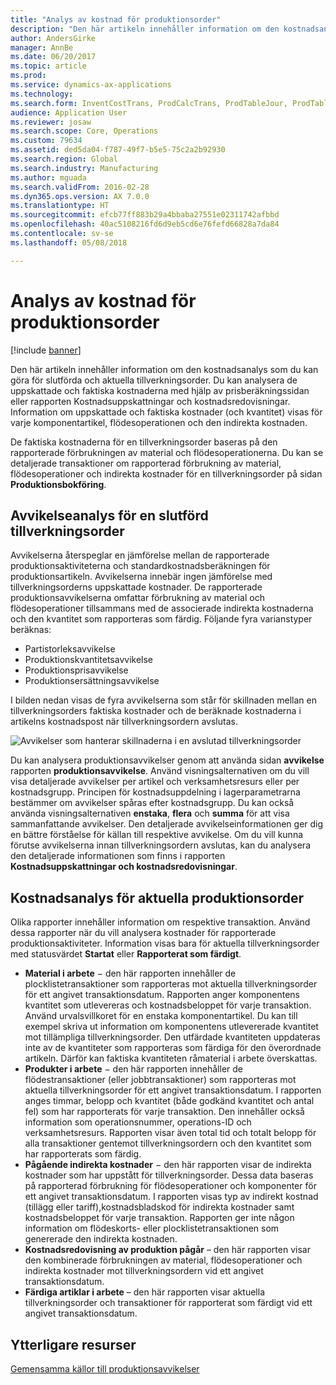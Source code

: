 ```yaml
---
title: "Analys av kostnad för produktionsorder"
description: "Den här artikeln innehåller information om den kostnadsanalys som du kan göra för slutförda och aktuella tillverkningsorder. Du kan analysera de uppskattade och faktiska kostnaderna med hjälp av prisberäkningssidan eller rapporten Kostnadsuppskattningar och kostnadsredovisningar. Information om uppskattade och faktiska kostnader (och kvantitet) visas för varje komponentartikel, flödesoperationen och den indirekta kostnaden."
author: AndersGirke
manager: AnnBe
ms.date: 06/20/2017
ms.topic: article
ms.prod: 
ms.service: dynamics-ax-applications
ms.technology: 
ms.search.form: InventCostTrans, ProdCalcTrans, ProdTableJour, ProdTableListPage
audience: Application User
ms.reviewer: josaw
ms.search.scope: Core, Operations
ms.custom: 79634
ms.assetid: ded5da04-f787-49f7-b5e5-75c2a2b92930
ms.search.region: Global
ms.search.industry: Manufacturing
ms.author: mguada
ms.search.validFrom: 2016-02-28
ms.dyn365.ops.version: AX 7.0.0
ms.translationtype: HT
ms.sourcegitcommit: efcb77ff883b29a4bbaba27551e02311742afbbd
ms.openlocfilehash: 40ac5108216fd6d9eb5cd6e76fefd66828a7da84
ms.contentlocale: sv-se
ms.lasthandoff: 05/08/2018

---
```


# <a name="production-order-cost-analysis"></a>Analys av kostnad för produktionsorder

[!include [banner](../includes/banner.md)]

Den här artikeln innehåller information om den kostnadsanalys som du kan göra för slutförda och aktuella tillverkningsorder. Du kan analysera de uppskattade och faktiska kostnaderna med hjälp av prisberäkningssidan eller rapporten Kostnadsuppskattningar och kostnadsredovisningar. Information om uppskattade och faktiska kostnader (och kvantitet) visas för varje komponentartikel, flödesoperationen och den indirekta kostnaden.

De faktiska kostnaderna för en tillverkningsorder baseras på den rapporterade förbrukningen av material och flödesoperationerna. Du kan se detaljerade transaktioner om rapporterad förbrukning av material, flödesoperationer och indirekta kostnader för en tillverkningsorder på sidan **Produktionsbokföring**.

## <a name="variance-analysis-for-a-completed-production-order"></a>Avvikelseanalys för en slutförd tillverkningsorder
Avvikelserna återspeglar en jämförelse mellan de rapporterade produktionsaktiviteterna och standardkostnadsberäkningen för produktionsartikeln. Avvikelserna innebär ingen jämförelse med tillverkningsorderns uppskattade kostnader. De rapporterade produktionsavvikelserna omfattar förbrukning av material och flödesoperationer tillsammans med de associerade indirekta kostnaderna och den kvantitet som rapporteras som färdig. Följande fyra varianstyper beräknas:

-   Partistorleksavvikelse
-   Produktionskvantitetsavvikelse
-   Produktionsprisavvikelse
-   Produktionsersättningsavvikelse

I bilden nedan visas de fyra avvikelserna som står för skillnaden mellan en tillverkningsorders faktiska kostnader och de beräknade kostnaderna i artikelns kostnadspost när tillverkningsordern avslutas. 

![Avvikelser som hanterar skillnaderna i en avslutad tillverkningsorder](./media/control.jpg) 

Du kan analysera produktionsavvikelser genom att använda sidan **avvikelse** rapporten **produktionsavvikelse**. Använd visningsalternativen om du vill visa detaljerade avvikelser per artikel och verksamhetsresurs eller per kostnadsgrupp. Principen för kostnadsuppdelning i lagerparametrarna bestämmer om avvikelser spåras efter kostnadsgrupp. Du kan också använda visningsalternativen **enstaka**, **flera** och **summa** för att visa sammanfattande avvikelser. Den detaljerade avvikelseinformationen ger dig en bättre förståelse för källan till respektive avvikelse. Om du vill kunna förutse avvikelserna innan tillverkningsordern avslutas, kan du analysera den detaljerade informationen som finns i rapporten **Kostnadsuppskattningar och kostnadsredovisningar**.

## <a name="cost-analysis-for-current-production-orders"></a>Kostnadsanalys för aktuella produktionsorder
Olika rapporter innehåller information om respektive transaktion. Använd dessa rapporter när du vill analysera kostnader för rapporterade produktionsaktiviteter. Information visas bara för aktuella tillverkningsorder med statusvärdet **Startat** eller **Rapporterat som färdigt**.

-   **Material i arbete** − den här rapporten innehåller de plocklistetransaktioner som rapporteras mot aktuella tillverkningsorder för ett angivet transaktionsdatum. Rapporten anger komponentens kvantitet som utlevereras och kostnadsbeloppet för varje transaktion. Använd urvalsvillkoret för en enstaka komponentartikel. Du kan till exempel skriva ut information om komponentens utlevererade kvantitet mot tillämpliga tillverkningsorder. Den utfärdade kvantiteten uppdateras inte av de kvantiteter som rapporteras som färdiga för den överordnade artikeln. Därför kan faktiska kvantiteten råmaterial i arbete överskattas.
-   **Produkter i arbete** − den här rapporten innehåller de flödestransaktioner (eller jobbtransaktioner) som rapporteras mot aktuella tillverkningsorder för ett angivet transaktionsdatum. I rapporten anges timmar, belopp och kvantitet (både godkänd kvantitet och antal fel) som har rapporterats för varje transaktion. Den innehåller också information som operationsnummer, operations-ID och verksamhetsresurs. Rapporten visar även total tid och totalt belopp för alla transaktioner gentemot tillverkningsordern och den kvantitet som har rapporterats som färdig.
-   **Pågående indirekta kostnader** − den här rapporten visar de indirekta kostnader som har uppstått för tillverkningsorder. Dessa data baseras på rapporterad förbrukning för flödesoperationer och komponenter för ett angivet transaktionsdatum. I rapporten visas typ av indirekt kostnad (tillägg eller tariff),kostnadsbladskod för indirekta kostnader samt kostnadsbeloppet för varje transaktion. Rapporten ger inte någon information om flödeskorts- eller plocklistetransaktionen som genererade den indirekta kostnaden.
-   **Kostnadsredovisning av produktion pågår** – den här rapporten visar den kombinerade förbrukningen av material, flödesoperationer och indirekta kostnader mot tillverkningsordern vid ett angivet transaktionsdatum.
-   **Färdiga artiklar i arbete** – den här rapporten visar aktuella tillverkningsorder och transaktioner för rapporterat som färdigt vid ett angivet transaktionsdatum.


<a name="additional-resources"></a>Ytterligare resurser
--------

[Gemensamma källor till produktionsavvikelser](common-sources-of-production-variances.md)




